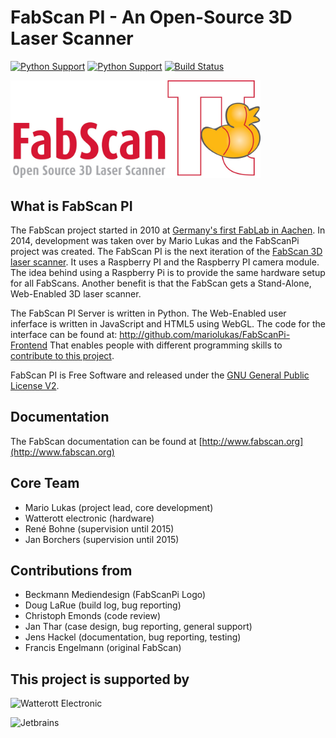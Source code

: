 # FabScan PI - An Open-Source 3D Laser Scanner

[![Python Support](https://img.shields.io/badge/Python-2.7-green.svg)](https://www.python.org/)
[![Python Support](https://img.shields.io/badge/License-GPL%20v2-blue.svg)](https://www.gnu.org/licenses/gpl-2.0.html)
[![Build Status](https://travis-ci.org/mariolukas/FabScanPi-Server.svg?branch=master)](https://travis-ci.org/mariolukas/FabScanPi-Frontend.svg?branch=master)

<img src="docs/images/logo.jpg" width="400">

## What is FabScan PI
 
The FabScan project started in 2010 at [Germany's first FabLab in Aachen](http://hci.rwth-aachen.de/fablab). In 2014, development was taken over by Mario Lukas and the FabScanPi project was created. The
FabScan PI is the next iteration of the [FabScan 3D laser scanner](http://hci.rwth-aachen.de/fabscan). It uses a Raspberry PI and the Raspberry PI
camera module. The idea behind using a Raspberry Pi is to provide the same hardware setup for all FabScans.
Another benefit is that the FabScan gets a Stand-Alone, Web-Enabled 3D laser scanner.

The FabScan PI Server is written in Python. The Web-Enabled user inferface is written in JavaScript and HTML5 using WebGL. The code for
the interface can be found at: http://github.com/mariolukas/FabScanPi-Frontend
That enables people with different programming skills to [contribute to this project](http://mariolukas.github.io/FabScanPi-Server/contributing/).

FabScan PI is Free Software and released under the [GNU General Public License V2](https://www.gnu.org/licenses/gpl-2.0.html).

## Documentation
The FabScan documentation can be found at [http://www.fabscan.org](http://www.fabscan.org)
 
## Core Team
* Mario Lukas (project lead, core development)
* Watterott electronic (hardware)
* René Bohne (supervision until 2015)
* Jan Borchers (supervision until 2015)


## Contributions from
* Beckmann Mediendesign (FabScanPi Logo)
* Doug LaRue (build log, bug reporting)
* Christoph Emonds (code review)
* Jan Thar (case design, bug reporting, general support)
* Jens Hackel (documentation, bug reporting, testing)
* Francis Engelmann (original FabScan)

## This project is supported by
![Watterott Electronic](http://learn.watterott.com/images/banner.png)

![Jetbrains](https://github.com/mariolukas/FabScanPi-Server/tree/master/docs/images/jetbrains.png)

